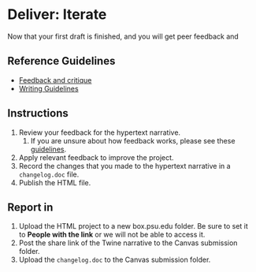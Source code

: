 # Deliver: Iterate

Now that your first draft is finished, and you will get peer feedback and 

## Reference Guidelines

- [Feedback and critique](/toolkit/feedback-and-critique.md)
- [Writing Guidelines](/writing_guidelines.md)

## Instructions

1. Review your feedback for the hypertext narrative.
    1. If you are unsure about how feedback works, please see these [guidelines](/toolkit/feedback-and-critique.md).
3. Apply relevant feedback to improve the project.
4. Record the changes that you made to the hypertext narrative in a `changelog.doc` file.
4. Publish the HTML file.

## Report in

1. Upload the HTML project to a new box.psu.edu folder. Be sure to set it to **People with the link** or we will not be able to access it.
2. Post the share link of the Twine narrative to the Canvas submission folder.
3. Upload the `changelog.doc` to the Canvas submission folder.